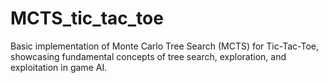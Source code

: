 # MCTS_tic_tac_toe
Basic implementation of Monte Carlo Tree Search (MCTS) for Tic-Tac-Toe, showcasing fundamental concepts of tree search, exploration, and exploitation in game AI.
